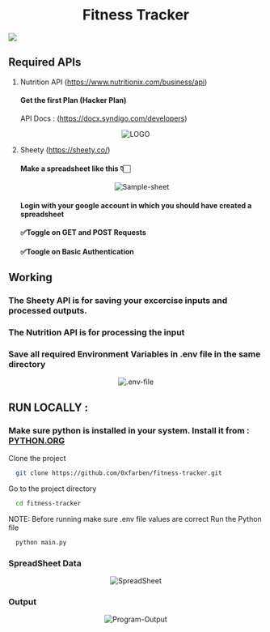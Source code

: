 <h1><center>Fitness Tracker</center></h1>
<img src="https://i.giphy.com/media/v1.Y2lkPTc5MGI3NjExZmY2MzMybzZ0NGZidmJmZzFlNjd5cjFrc2E2eWE5bm5qbHd0MzRjMSZlcD12MV9pbnRlcm5hbF9naWZfYnlfaWQmY3Q9cw/9XY47OBJKDdLKzpaUN/giphy.gif">

## Required APIs
1. Nutrition API (https://www.nutritionix.com/business/api)
   #### Get the first Plan (Hacker Plan)
   API Docs : (https://docx.syndigo.com/developers)
  <div align="center">
    <a><img src="https://iili.io/d3G4ZUQ.png" alt="LOGO"/></a>
  </div>
   
2. Sheety (https://sheety.co/)
   #### Make a spreadsheet like this 👇🏻
    <div align="center">
      <a><img src="https://iili.io/d3MqoSR.png" alt="Sample-sheet"/></a>
    </div>
  
   #### Login with your google account in which you should have created a spreadsheet
   #### ✅Toggle on GET and POST Requests
   #### ✅Toogle on Basic Authentication

## Working
### The Sheety API is for saving your excercise inputs and processed outputs.
### The Nutrition API is for processing the input
### Save all required Environment Variables in .env file in the same directory

<div align="center">
  <a><img src="https://iili.io/d3MAjTJ.png" alt=".env-file"/></a>
</div>


## RUN LOCALLY :

### Make sure python is installed in your system.  Install it from : <a href="https://python.org/" >PYTHON.ORG</a>

Clone the project

```bash
  git clone https://github.com/0xfarben/fitness-tracker.git
```

Go to the project directory

```bash
  cd fitness-tracker
```

NOTE: Before running make sure .env file values are correct
Run the Python file

```bash
  python main.py
```


### SpreadSheet Data
<div align="center">
  <a><img src="https://iili.io/d3GtdTQ.png"" alt="SpreadSheet"/></a>
</div>

### Output
<div align="center">
  <a><img src="https://iili.io/d3GLl8x.png"" alt="Program-Output"/></a>
</div>

